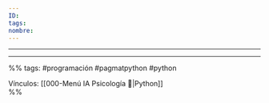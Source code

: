 ```yaml
---
ID: 
tags: 
nombre:
---
```

___




























___

%%
tags:  #programación #pagmatpython #python  

Vínculos:  [[000-Menú IA Psicología 📃|Python]]   
%%